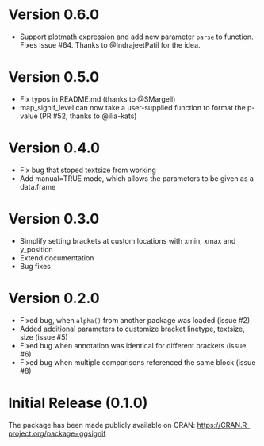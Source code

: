 # Version 0.6.0

- Support plotmath expression and add new parameter `parse` to function. Fixes issue #64.
  Thanks to @IndrajeetPatil for the idea.

# Version 0.5.0

- Fix typos in README.md (thanks to @SMargell)
- map_signif_level can now take a user-supplied function to format the
p-value (PR #52, thanks to @ilia-kats)


# Version 0.4.0

- Fix bug that stoped textsize from working
- Add manual=TRUE mode, which allows the parameters to be given as a data.frame

# Version 0.3.0

- Simplify setting brackets at custom locations with xmin, xmax and y_position
- Extend documentation
- Bug fixes

# Version 0.2.0

- Fixed bug, when `alpha()` from another package was loaded (issue #2)
- Added additional parameters to customize bracket linetype, textsize, size (issue #5)
- Fixed bug when annotation was identical for different brackets (issue #6)
- Fixed bug when multiple comparisons referenced the same block (issue #8)


# Initial Release (0.1.0)

The package has been made publicly available on CRAN: https://CRAN.R-project.org/package=ggsignif
